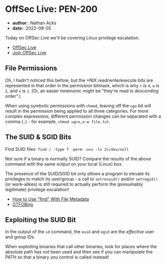 # OffSec Live: PEN-200

* **author**:: Nathan Acks  
* **date**:: 2022-08-05

Today on OffSec Live we'll be covering Linux privilege escalation.

* [OffSec Live](https://www.offensive-security.com/offsec/offsec-live/)
* [Join OffSec Live](https://learn.offensive-security.com/offsec-live-webinars)

## File Permissions

Oh, I hadn't noticed this before, but the \*NIX read/write/execute bits are represented in that order in the permission bitmask, which is why `r` is `4`, `w` is `2`, and `x` is `1`. (Or, an easier mnemonic might be "they're read in *descending* order".)

When using symbolic permissions with `chmod`, leaving off the `ugo` bit will result in the permission being applied to all three categories. For more complex expressions, different permission changes can be separated with a comma (`,`) - for example, `chmod ug+x,o-w file.txt`.

## The SUID & SGID Bits

Find SUID files: `find / -type f -perm -u=s -ls 2>/dev/null`

Not sure if a binary is normally SUID? Compare the results of the above command with the same output on your local (Linux) box.

The presence of the SUID/SGID bit only *allows* a program to elevate its privileges to match its user/group - a call to `setresuid()` and/or `setregid()` (or work-alikes) is still required to actually perform the (presumably legitimate) privilege escalation!

* [How to Use "find" With File Metadata](../notes/how-to-use-find-with-file-metadata.md)
* [GTFOBins](https://gtfobins.github.io/)

## Exploiting the SUID Bit

In the output of the `id` command, the `euid` and `egid` are the *effective* user and group IDs.

When exploiting binaries that call other binaries, look for places where the absolute path has not been used and then see if you can manipulate the PATH so that a binary *you* control is called instead!

